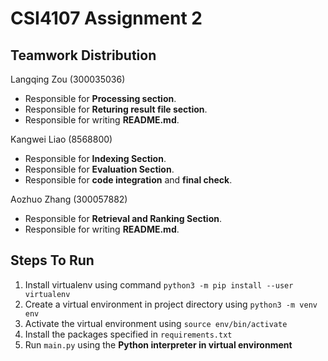 # CSI4107 Assignment 2
## Teamwork Distribution
Langqing Zou (300035036)
- Responsible for **Processing section**.
- Responsible for **Returing result file section**.
- Responsible for writing **README.md**.

Kangwei Liao (8568800)
- Responsible for **Indexing Section**.
- Responsible for **Evaluation Section**.
- Responsible for **code integration** and **final check**.

Aozhuo Zhang (300057882)
- Responsible for **Retrieval and Ranking Section**.
- Responsible for writing **README.md**.

## Steps To Run
1. Install virtualenv using command ```python3 -m pip install --user virtualenv```
2. Create a virtual environment in project directory using ```python3 -m venv env```
3. Activate the virtual environment using ```source env/bin/activate```
4. Install the packages specified in ```requirements.txt```
5. Run ```main.py``` using the **Python interpreter in virtual environment**